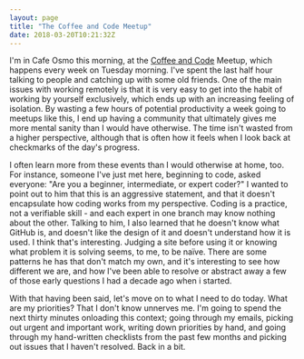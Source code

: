 ```yaml
---
layout: page
title: "The Coffee and Code Meetup"
date: 2018-03-20T10:21:32Z
---
```


I'm in Cafe Osmo this morning, at the [Coffee and Code](https://www.meetup.com/pitonneux/events/qvnxkpyxfbbc/) Meetup, which happens every week on Tuesday morning. I've spent the last half hour talking to people and catching up with some old friends. One of the main issues with working remotely is that it is very easy to get into the habit of working by yourself exclusively, which ends up with an increasing feeling of isolation. By wasting a few hours of potential productivity a week going to meetups like this, I end up having a community that ultimately gives me more mental sanity than I would have otherwise. The time isn't wasted from a higher perspective, although that is often how it feels when I look back at checkmarks of the day's progress.

I often learn more from these events than I would otherwise at home, too. For instance, someone I've just met here, beginning to code, asked everyone: "Are you a beginner, intermediate, or expert coder?" I wanted to point out to him that this is an aggressive statement, and that it doesn't encapsulate how coding works from my perspective. Coding is a practice, not a verifiable skill - and each expert in one branch may know nothing about the other. Talking to him, I also learned that he doesn't know what GitHub is, and doesn't like the design of it and doesn't understand how it is used. I think that's interesting. Judging a site before using it or knowing what problem it is solving seems, to me, to be naïve. There are some patterns he has that don't match my own, and it's interesting to see how different we are, and how I've been able to resolve or abstract away a few of those early questions I had a decade ago when i started.

With that having been said, let's move on to what I need to do today. What are my priorities? That I don't know unnerves me. I'm going to spend the next thirty minutes onloading this context; going through my emails, picking out urgent and important work, writing down priorities by hand, and going through my hand-written checklists from the past few months and picking out issues that I haven't resolved. Back in a bit.